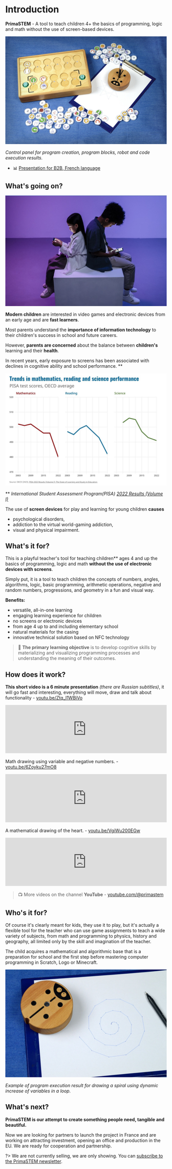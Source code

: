 # Introduction

**PrimaSTEM** - A tool to teach children 4+ the basics of programming, logic and math without the use of screen-based devices.

![PrimaSTEM](images/main.jpeg)

*Control panel for program creation, program blocks, robot and code execution results.*

- 📊 [Presentation for B2B, French language](https://pitch.com/v/primastem_b2b_fr-w5yrm2)

## What's going on?

![kids](images/kids.png)

**Modern children** are interested in video games and electronic devices from an early age and are **fast learners**.

Most parents understand the **importance of information technology** to their children's success in school and future careers.

However, **parents are concerned** about the balance between **children's** learning and their **health**.

In recent years, early exposure to screens has been associated with declines in cognitive ability and school performance. **

![graph](images/graph.jpg)

** *International Student Assessment Program(PISA) [2022 Results (Volume I)](https://www.oecd-ilibrary.org/education/pisa-2022-results-volume-i_53f23881-en)*

The use of **screen devices** for play and learning for young children **causes**

- psychological disorders,
- addiction to the virtual world-gaming addiction,
- visual and physical impairment.

## What's it for?

This is a playful teacher's tool for teaching children** ages 4 and up the basics of programming, logic and math **without the use of electronic devices with screens**.

Simply put, it is a tool to teach children the concepts of numbers, angles, algorithms, logic, basic programming, arithmetic operations, negative and random numbers, progressions, and geometry in a fun and visual way.

**Benefits:**

- versatile, all-in-one learning
- engaging learning experience for children
- no screens or electronic devices
- from age 4 up to and including elementary school
- natural materials for the casing
- innovative technical solution based on NFC technology

> 🎯 **The primary learning objective** is to develop cognitive skills by materializing and visualizing programming processes and understanding the meaning of their outcomes.

## How does it work?

**This short video is a 6 minute presentation** *(there are Russian subtitles)*, it will go fast and interesting, everything will move, draw and talk about functionality - [youtu.be/Ztq_I1WBiVo](https://youtu.be/Ztq_I1WBiVo)

<iframe width=100% src="https://www.youtube.com/embed/Ztq_I1WBiVo?si=ZNSLpsCC8WlPB671" title="YouTube video player" frameborder="0" allow="accelerometer; autoplay; clipboard-write; encrypted-media; gyroscope; picture-in-picture; web-share" referrerpolicy="strict-origin-when-cross-origin" allowfullscreen></iframe>

Math drawing using variable and negative numbers. - [youtu.be/6Zoyku27mO8](https://youtu.be/6Zoyku27mO8) 

<iframe width=100% src="https://www.youtube.com/embed/6Zoyku27mO8?si=WYYMKyV7d768DI-D" title="YouTube video player" frameborder="0" allow="accelerometer; autoplay; clipboard-write; encrypted-media; gyroscope; picture-in-picture; web-share" referrerpolicy="strict-origin-when-cross-origin" allowfullscreen></iframe>

A mathematical drawing of the heart. - [youtu.be/VgiWu200EGw](https://youtu.be/VgiWu200EGw) 

<iframe width=100% src="https://www.youtube.com/embed/VgiWu200EGw?si=EiQKbP0egmZ2aXCa" title="YouTube video player" frameborder="0" allow="accelerometer; autoplay; clipboard-write; encrypted-media; gyroscope; picture-in-picture; web-share" referrerpolicy="strict-origin-when-cross-origin" allowfullscreen></iframe>

> 📺  More videos on the channel **YouTube** -  [youtube.com/@primastem](https://www.youtube.com/@primastem)

## Who's it for?

Of course it's clearly meant for kids, they use it to play, but it's actually a flexible tool for the teacher who can use game assignments to teach a wide variety of subjects, from math and programming to physics, history and geography, all limited only by the skill and imagination of the teacher.

The child acquires a mathematical and algorithmic base that is a preparation for school and the first step before mastering computer programming in Scratch, Logo or Minecraft.

![Spirale](images/robot_spiral.jpeg)

*Example of program execution result for drawing a spiral using dynamic increase of variables in a loop.*

## What's next?

**PrimaSTEM is our attempt to create something people need, tangible and beautiful.**

Now we are looking for partners to launch the project in France and are working on attracting investment, opening an office and production in the EU. We are ready for cooperation and partnership.

?> We are not currently selling, we are only showing. You can [subscribe to the PrimaSTEM newsletter](https://forms.gle/vfJXhBomVXXAAp8C7).
